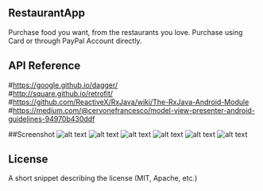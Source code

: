 ## RestaurantApp
Purchase  food you want, from the restaurants you love. 
Purchase using  Card or through PayPal Account directly.


## API Reference
#https://google.github.io/dagger/ <br>
#http://square.github.io/retrofit/ <br>
#https://github.com/ReactiveX/RxJava/wiki/The-RxJava-Android-Module <br>
#https://medium.com/@cervonefrancesco/model-view-presenter-android-guidelines-94970b430ddf <br>

##Screenshot
![alt text](im1.png "")
![alt text](im2.png "")
![alt text](im3.png "")
![alt text](im4.png "")
![alt text](im5.png "")
![alt text](im6.png "")

## License

A short snippet describing the license (MIT, Apache, etc.)
